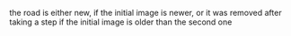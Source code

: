 the road is either new, if the initial image is newer, or it was removed after taking a step if the initial image is older than the second one
